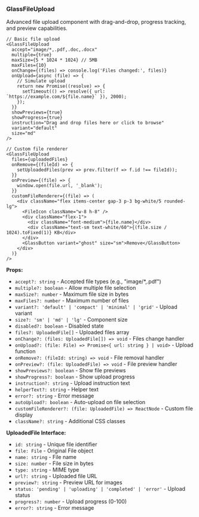 ### GlassFileUpload

Advanced file upload component with drag-and-drop, progress tracking, and preview capabilities.

```tsx
// Basic file upload
<GlassFileUpload
  accept="image/*,.pdf,.doc,.docx"
  multiple={true}
  maxSize={5 * 1024 * 1024} // 5MB
  maxFiles={10}
  onChange={(files) => console.log('Files changed:', files)}
  onUpload={async (file) => {
    // Simulate upload
    return new Promise((resolve) => {
      setTimeout(() => resolve({ url: `https://example.com/${file.name}` }), 2000);
    });
  }}
  showPreviews={true}
  showProgress={true}
  instruction="Drag and drop files here or click to browse"
  variant="default"
  size="md"
/>

// Custom file renderer
<GlassFileUpload
  files={uploadedFiles}
  onRemove={(fileId) => {
    setUploadedFiles(prev => prev.filter(f => f.id !== fileId));
  }}
  onPreview={(file) => {
    window.open(file.url, '_blank');
  }}
  customFileRenderer={(file) => (
    <div className="flex items-center gap-3 p-3 bg-white/5 rounded-lg">
      <FileIcon className="w-8 h-8" />
      <div className="flex-1">
        <div className="font-medium">{file.name}</div>
        <div className="text-sm text-white/60">{(file.size / 1024).toFixed(1)} KB</div>
      </div>
      <GlassButton variant="ghost" size="sm">Remove</GlassButton>
    </div>
  )}
/>
```

**Props:**
- `accept?: string` - Accepted file types (e.g., "image/*,.pdf")
- `multiple?: boolean` - Allow multiple file selection
- `maxSize?: number` - Maximum file size in bytes
- `maxFiles?: number` - Maximum number of files
- `variant?: 'default' | 'compact' | 'minimal' | 'grid'` - Upload variant
- `size?: 'sm' | 'md' | 'lg'` - Component size
- `disabled?: boolean` - Disabled state
- `files?: UploadedFile[]` - Uploaded files array
- `onChange?: (files: UploadedFile[]) => void` - Files change handler
- `onUpload?: (file: File) => Promise<{ url: string } | void>` - Upload function
- `onRemove?: (fileId: string) => void` - File removal handler
- `onPreview?: (file: UploadedFile) => void` - File preview handler
- `showPreviews?: boolean` - Show file previews
- `showProgress?: boolean` - Show upload progress
- `instruction?: string` - Upload instruction text
- `helperText?: string` - Helper text
- `error?: string` - Error message
- `autoUpload?: boolean` - Auto-upload on file selection
- `customFileRenderer?: (file: UploadedFile) => ReactNode` - Custom file display
- `className?: string` - Additional CSS classes

**UploadedFile Interface:**
- `id: string` - Unique file identifier
- `file: File` - Original File object
- `name: string` - File name
- `size: number` - File size in bytes
- `type: string` - MIME type
- `url?: string` - Uploaded file URL
- `preview?: string` - Preview URL for images
- `status: 'pending' | 'uploading' | 'completed' | 'error'` - Upload status
- `progress?: number` - Upload progress (0-100)
- `error?: string` - Error message
